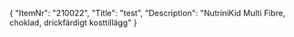 {
  "ItemNr": "210022",
  "Title": "test",
  "Description": "NutriniKid Multi Fibre, choklad, drickfärdigt kosttillägg"
}